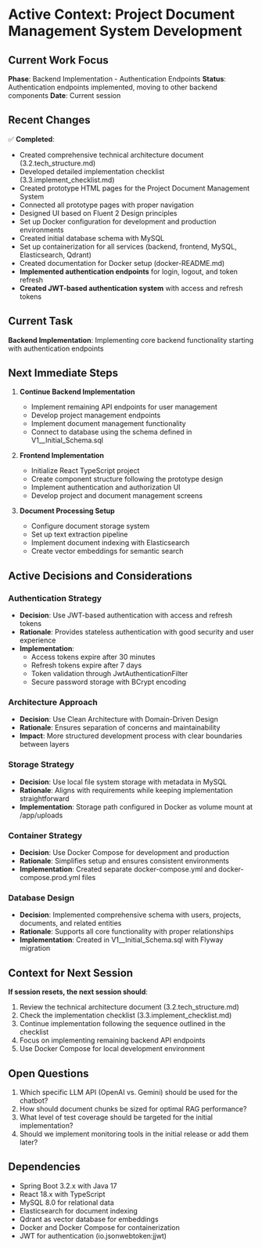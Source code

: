 # Active Context: Project Document Management System Development

## Current Work Focus
**Phase**: Backend Implementation - Authentication Endpoints
**Status**: Authentication endpoints implemented, moving to other backend components
**Date**: Current session

## Recent Changes
✅ **Completed**:
- Created comprehensive technical architecture document (3.2.tech_structure.md)
- Developed detailed implementation checklist (3.3.implement_checklist.md)
- Created prototype HTML pages for the Project Document Management System
- Connected all prototype pages with proper navigation
- Designed UI based on Fluent 2 Design principles
- Set up Docker configuration for development and production environments
- Created initial database schema with MySQL
- Set up containerization for all services (backend, frontend, MySQL, Elasticsearch, Qdrant)
- Created documentation for Docker setup (docker-README.md)
- **Implemented authentication endpoints** for login, logout, and token refresh
- **Created JWT-based authentication system** with access and refresh tokens

## Current Task
**Backend Implementation**: Implementing core backend functionality starting with authentication endpoints

## Next Immediate Steps
1. **Continue Backend Implementation**
   - Implement remaining API endpoints for user management
   - Develop project management endpoints
   - Implement document management functionality
   - Connect to database using the schema defined in V1__Initial_Schema.sql

2. **Frontend Implementation**
   - Initialize React TypeScript project
   - Create component structure following the prototype design
   - Implement authentication and authorization UI
   - Develop project and document management screens

3. **Document Processing Setup**
   - Configure document storage system
   - Set up text extraction pipeline
   - Implement document indexing with Elasticsearch
   - Create vector embeddings for semantic search

## Active Decisions and Considerations

### Authentication Strategy
- **Decision**: Use JWT-based authentication with access and refresh tokens
- **Rationale**: Provides stateless authentication with good security and user experience
- **Implementation**: 
  - Access tokens expire after 30 minutes
  - Refresh tokens expire after 7 days
  - Token validation through JwtAuthenticationFilter
  - Secure password storage with BCrypt encoding

### Architecture Approach
- **Decision**: Use Clean Architecture with Domain-Driven Design
- **Rationale**: Ensures separation of concerns and maintainability
- **Impact**: More structured development process with clear boundaries between layers

### Storage Strategy
- **Decision**: Use local file system storage with metadata in MySQL
- **Rationale**: Aligns with requirements while keeping implementation straightforward
- **Implementation**: Storage path configured in Docker as volume mount at /app/uploads

### Container Strategy
- **Decision**: Use Docker Compose for development and production
- **Rationale**: Simplifies setup and ensures consistent environments
- **Implementation**: Created separate docker-compose.yml and docker-compose.prod.yml files

### Database Design
- **Decision**: Implemented comprehensive schema with users, projects, documents, and related entities
- **Rationale**: Supports all core functionality with proper relationships
- **Implementation**: Created in V1__Initial_Schema.sql with Flyway migration

## Context for Next Session
**If session resets, the next session should**:
1. Review the technical architecture document (3.2.tech_structure.md)
2. Check the implementation checklist (3.3.implement_checklist.md)
3. Continue implementation following the sequence outlined in the checklist
4. Focus on implementing remaining backend API endpoints
5. Use Docker Compose for local development environment

## Open Questions
1. Which specific LLM API (OpenAI vs. Gemini) should be used for the chatbot?
2. How should document chunks be sized for optimal RAG performance?
3. What level of test coverage should be targeted for the initial implementation?
4. Should we implement monitoring tools in the initial release or add them later?

## Dependencies
- Spring Boot 3.2.x with Java 17
- React 18.x with TypeScript
- MySQL 8.0 for relational data
- Elasticsearch for document indexing
- Qdrant as vector database for embeddings
- Docker and Docker Compose for containerization
- JWT for authentication (io.jsonwebtoken:jjwt) 